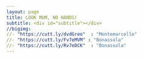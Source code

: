 ```yaml
---
layout: page
title: LOOK MUM, NO HANDS!
subtitle: <div id="subtitle"></div>
//bigimg:
//- "https://cutt.ly/dvdGreo"  : "Montemarcello"   
//- "https://cutt.ly/Fv7eMVM" : "Bonassola"   
//- "https://cutt.ly/Rv7eDCK"  : "Bonassola"  
---
```

<head>
<meta name="viewport" content="initial-scale=1.0, maximum-scale=1.0, width=device-width, user-scalable=no">
</head>

<body>
    <div id="miniature"></div>
    
<script>
	function getParameter(whichOne)
	{
		var pairs = location.search.substring(1).split('&');
		var r = "";
		var tp = new Array();

		for (var i = 0; i < pairs.length; i ++)
		{
			tp = pairs[i].split('=');

			if (whichOne == tp[0])
			{
				r = unescape(tp[1].replace(/\+/g, " "));
			}
		}

		return r;
	};
	
    type = getParameter("type").replace(/^.*[\\\/]/, ''); 
    console.log("type " + type);

    if (type=='singleday')
    {
        document.write('<script type="text/javascript" src="look_mum_singledays_photo_array.js"><\/script>');
        document.write('<script type="text/javascript" src="look_mum_singledays_track_array.js"><\/script>');
        document.getElementById("subtitle").innerHTML="Single-day tours"
    }
    else if (type=='multiday') 
    {   
        document.write('<script type="text/javascript" src="look_mum_multidays_photo_array.js"><\/script>');
        document.write('<script type="text/javascript" src="look_mum_multidays_track_array.js"><\/script>');
        document.getElementById("subtitle").innerHTML="Multi-day tours"
    }
</script>

<!-- <script type="text/javascript" src="look_mum_multidays_photo_array.js"></script> -->
<!-- <script type="text/javascript" src="look_mum_multidays_track_array.js"></script> -->

<script>
    var html_cmd = "";

    for (var i = track_filename.length - 1; i >=0 ; i--)
    {   
        // ricerca la prima immagine del tour, saltando i video
        j=0;
        while (image_array[i][j].includes("youtu"))
        {
            j++;
        }
    
        html_cmd+="<div class='square bg' style='background-image: url(" + image_array[i][j] + ")'>"
        html_cmd+="<div class='content'>"
        html_cmd+="<div class='table'>"
        html_cmd+="<div class='table-cell'>"
//         html_cmd+= "<a href='./tracks.html?map_index=" + i + "' style='color:white; background-color:black'>" + track_filename[i][0][1] + "</a>";
        html_cmd+= "<a href='./tracks.html?type=" + type +"&map_index=" + i + "' style='color:white; background-color:black'>" + track_filename[i][0][1] + "</a>";
        html_cmd+="</div>"
        html_cmd+="</div>"
        html_cmd+="</div>"
        html_cmd+="</div>"
    }
    
    document.getElementById("miniature").innerHTML=html_cmd;
</script>
</body>

